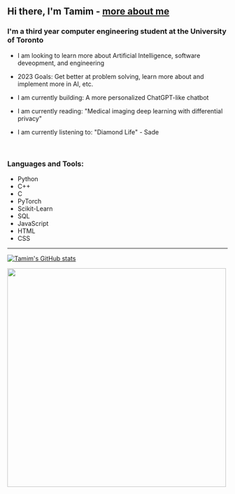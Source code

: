 ## Hi there, I'm Tamim - [more about me][website]

### I'm a third year computer engineering student at the University of Toronto
- I am looking to learn more about Artificial Intelligence, software deveopment, and engineering 
- 2023 Goals: Get better at problem solving, learn more about and implement more in AI, etc.

- I am currently building: A more personalized ChatGPT-like chatbot
- I am currently reading: "Medical imaging deep learning with differential privacy"
- I am currently listening to: "Diamond Life" - Sade

<br />

### Languages and Tools:
- Python
- C++
- C
- PyTorch
- Scikit-Learn
- SQL
- JavaScript
- HTML
- CSS

---
[![Tamim's GitHub stats](https://github-readme-stats.vercel.app/api?username=Tamim1236)](https://github.com/anuraghazra/github-readme-stats)

<img src="https://wakatime.com/share/@462c5d36-a0f9-4ab0-8750-3eb2c3418696/ce715228-4eca-439b-a7fc-8da3a5af8337.svg" height = "500" width = "500" />




[website]: https://www.linkedin.com/in/tamim-hasan-4b6432250/
